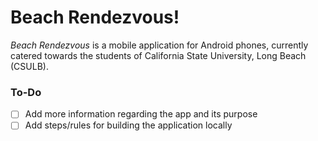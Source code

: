 # Beach Rendezvous!
*Beach Rendezvous* is a mobile application for Android phones, currently catered towards the students of California State University, Long Beach (CSULB).


### To-Do
- [ ] Add more information regarding the app and its purpose
- [ ] Add steps/rules for building the application locally
